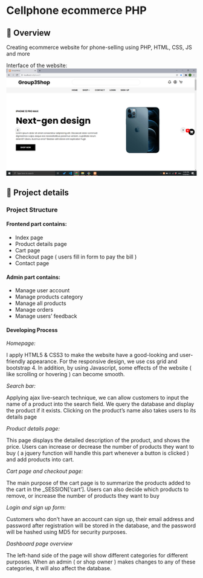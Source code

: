 
# Cellphone ecommerce PHP
## 📑 Overview
Creating ecommerce website for phone-selling using PHP, HTML, CSS, JS and more

Interface of the website:
![alt](https://github.com/TrietTran1701/Cellphone-ecommerce-php/blob/main/web_img/img1.png)

## 🔎 Project details

### Project Structure
#### Frontend part contains:
+ Index page
+ Product details page
+ Cart page
+ Checkout page ( users fill in form to pay the bill )
+ Contact page
#### Admin part contains:
+ Manage user account
+ Manage products category
+ Manage all products
+ Manage orders
+ Manage users’ feedback


#### Developing Process
*Homepage:*

I apply HTML5 & CSS3 to make the website have a good-looking and user-friendly appearance. For the responsive design, we use css grid and bootstrap 4. In addition, by using Javascript, some effects of the website ( like scrolling or hovering ) can become smooth.


*Search bar:*

Applying ajax live-search technique, we can allow customers to input the name of a product into the search field. We query the database and display the product if it exists. Clicking on the product’s name also takes users to its details page

*Product details page:*

This page displays the detailed description of the product, and shows the price. Users can increase or decrease the number of products they want to buy ( a jquery function will handle this part whenever a button is clicked ) and add products into cart.

*Cart page and checkout page:*

The main purpose of the cart page is to summarize the products added to the cart in the _SESSION[‘cart’]. Users can also decide which products to remove, or increase the number of products they want to buy


*Login and sign up form:*

Customers who don’t have an account can sign up, their email address and password after registration will be stored in the database, and the password will be hashed using MD5 for security purposes.

*Dashboard page overview*

The left-hand side of the page will show different categories for different purposes. When an admin ( or shop owner ) makes changes to any of these categories, it will also affect the database.
